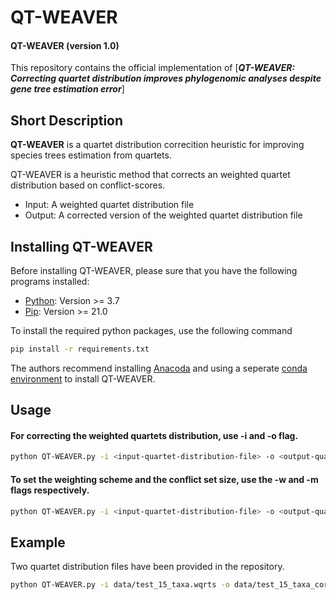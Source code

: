 # QT-WEAVER
#### QT-WEAVER (version 1.0)
This repository contains the official implementation of [***QT-WEAVER: Correcting quartet distribution improves phylogenomic analyses despite gene tree estimation error***]

## Short Description

**QT-WEAVER** is a quartet distribution correcition heuristic for improving species trees estimation from quartets. 

QT-WEAVER is a heuristic method that corrects an weighted quartet distribution based on conflict-scores.

+ Input: A weighted quartet distribution file
+ Output: A corrected version of the weighted quartet distribution file

## Installing QT-WEAVER

Before installing QT-WEAVER, please sure that you have the following programs installed:

- [Python](https://www.python.org/downloads/): Version >= 3.7
- [Pip](https://pip.pypa.io/en/stable/installation/): Version >= 21.0
<!-- - [Java](https://www.oracle.com/java/technologies/downloads/): Version >= 11.0 (if you want to generate the species trees using [wQFM](https://academic.oup.com/bioinformatics/advance-article-abstract/doi/10.1093/bioinformatics/btab428/6292084)) -->

To install the required python packages, use the following command

```bash
pip install -r requirements.txt
``` 

The authors recommend installing [Anacoda](https://www.anaconda.com/) and using a seperate [conda environment](https://conda.io/projects/conda/en/latest/user-guide/concepts/environments.html) to install QT-WEAVER.

<!-- If you use wQFM, please cite the paper ["wQFM: Highly Accurate Genome-scale Species Tree Estimation from Weighted Quartets"](https://academic.oup.com/bioinformatics/advance-article-abstract/doi/10.1093/bioinformatics/btab428/6292084). -->

## Usage

####  For correcting the weighted quartets distribution, use -i and -o flag.
   
<!-- Code Blocks -->
```bash
python QT-WEAVER.py -i <input-quartet-distribution-file> -o <output-quartet-distribution-file>
``` 
#### To set the weighting scheme and the conflict set size, use the -w and -m flags respectively. 
```bash
python QT-WEAVER.py -i <input-quartet-distribution-file> -o <output-quartet-distribution-file> -w <weighting> -m <mode>
``` 

## Example

Two quartet distribution files have been provided in the repository.

```bash
python QT-WEAVER.py -i data/test_15_taxa.wqrts -o data/test_15_taxa_corrected.wqrts
``` 